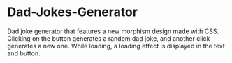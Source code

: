 # Dad-Jokes-Generator
Dad joke generator that features a new morphism design made with CSS. Clicking on the button generates a random dad joke, and another click generates a new one. While loading, a loading effect is displayed in the text and button.
